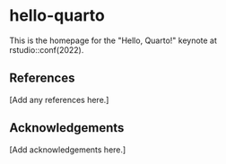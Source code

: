 # hello-quarto

This is the homepage for the "Hello, Quarto!" keynote at rstudio::conf(2022).

## References

[Add any references here.]

## Acknowledgements

[Add acknowledgements here.]
